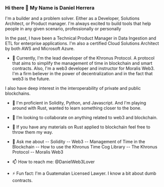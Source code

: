 ### Hi there 👋 My Name is Daniel Herrera

<!--
**Daniel-Itzul/Daniel-Itzul** is a ✨ _special_ ✨ repository because its `README.md` (this file) appears on your GitHub profile.-->

I'm a builder and a problem solver. Either as a Developer, Solutions Architect, or Product manager. I'm always excited to build tools that help people in any given scenario, professionally or personally 


In the past, I have been a Technical Product Manager in Data Ingestion and ETL for enterprise applications. I'm also a certified Cloud Solutions Architect by both AWS and Microsoft Azure.

- 🔭
Currently, I'm the lead developer of the Khronus Protocol. A protocol that aims to simplify the management of time in blockchain and smart contracts.  Also, I'm a web3 developer and instructor for Moralis Web3.  I'm a firm believer in the power of decentralization and in the fact that web3 is the future. 

I also have deep interest in the interoperability of private and public blockchains.
- 🌱 
I'm proficient in Solidity, Python, and Javascript. And I'm playing around with Rust, wanted to learn something closer to the bone. 
- 👯 
I’m looking to collaborate on anything related to web3 and blockchain. 
- 🤔 
If you have any materials on Rust applied to blockchain feel free to throw them my way.
- 💬 Ask me about 
-- Solidity
-- Web3
-- Management of Time in the Blockchain
-- How to use the Khronus Time Cog Library
-- The Khronus Protocol
-- Moralis Web3

- 📫 How to reach me: @DanielWeb3Lover 
- ⚡ Fun fact: I'm a Guatemalan Licensed Lawyer. I know a bit about dumb contracts.
